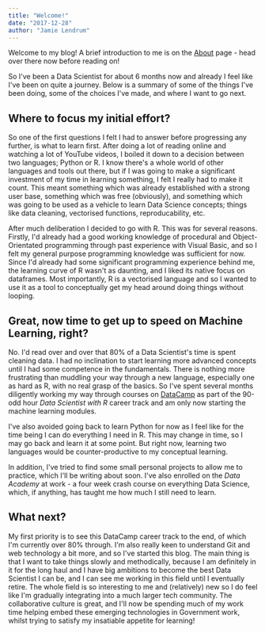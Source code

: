 ```yaml
---
title: "Welcome!"
date: "2017-12-28"
author: "Jamie Lendrum"
---
```


Welcome to my blog! A brief introduction to me is on the [About](https://r-house.netlify.com/about/) page - head over there now before reading on!

So I've been a Data Scientist for about 6 months now and already I feel like I've been on quite a journey. Below is a summary of some of the things I've been doing, some of the choices I've made, and where I want to go next.

## Where to focus my initial effort?

So one of the first questions I felt I had to answer before progressing any further, is what to learn first. After doing a lot of reading online and watching a lot of YouTube videos, I boiled it down to a decision between two languages; Python or R. I know there's a whole world of other languages and tools out there, but if I was going to make a significant investment of my time in learning something, I felt I really had to make it count. This meant something which was already established with a strong user base, something which was free (obviously), and something which was going to be used as a vehicle to learn Data Science concepts; things like data cleaning, vectorised functions, reproducability, etc.

After much deliberation I decided to go with R. This was for several reasons. Firstly, I'd already had a good working knowledge of procedural and Object-Orientated programming through past experience with Visual Basic, and so I felt my general purpose programming knowledge was sufficient for now. Since I'd already had some significant programming experience behind me, the learning curve of R wasn't as daunting, and I liked its native focus on dataframes. Most importantly, R is a vectorised language and so I wanted to use it as a tool to conceptually get my head around doing things without looping.

## Great, now time to get up to speed on Machine Learning, right?

No. I'd read over and over that 80% of a Data Scientist's time is spent cleaning data. I had no inclination to start learning more advanced concepts until I had some competence in the fundamentals. There is nothing more frustrating than muddling your way through a new language, especially one as hard as R, with no real grasp of the basics. So I've spent several months diligently working my way through courses on [DataCamp](http://www.datacamp.com) as part of the 90-odd hour *Data Scientist with R* career track and am only now starting the machine learning modules.

I've also avoided going back to learn Python for now as I feel like for the time being I can do everything I need in R. This may change in time, so I may go back and learn it at some point. But right now, learning two languages would be counter-productive to my conceptual learning.

In addition, I've tried to find some small personal projects to allow me to practice, which I'll be writing about soon. I've also enrolled on the *Data Academy* at work - a four week crash course on everything Data Science, which, if anything, has taught me how much I still need to learn.

## What next?

My first priority is to see this DataCamp career track to the end, of which I'm currently over 80% through. I'm also really keen to understand Git and web technology a bit more, and so I've started this blog. The main thing is that I want to take things slowly and methodically, because I am definitely in it for the long haul and I have big ambitions to become the best Data Scientist I can be, and I can see me working in this field until I eventually retire. The whole field is so interesting to me and (relatively) new so I do feel like I'm gradually integrating into a much larger tech community. The collaborative culture is great, and I'll now be spending much of my work time helping embed these emerging technologies in Government work, whilst trying to satisfy my insatiable appetite for learning!

